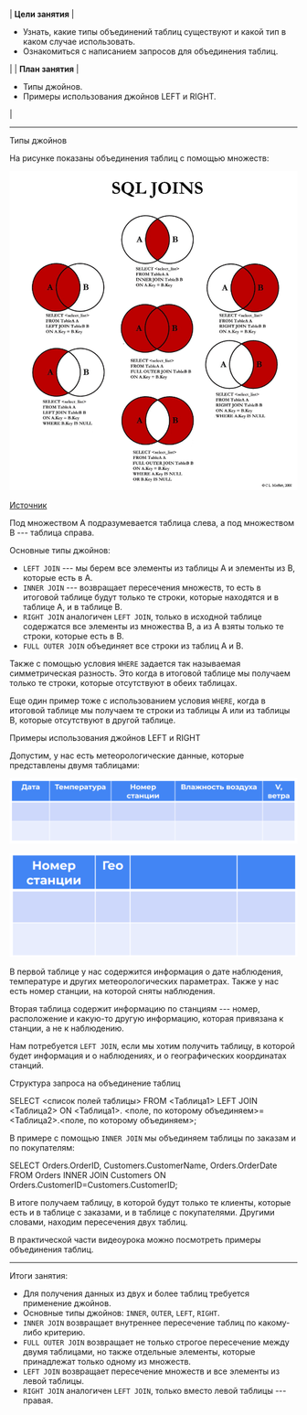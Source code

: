 | **Цели занятия** |

-   Узнать, какие типы объединений таблиц существуют и какой тип в каком случае использовать.
-   Ознакомиться с написанием запросов для объединения таблиц.

 |
| **План занятия** |

-   Типы джойнов.
-   Примеры использования джойнов LEFT и RIGHT.

 |

* * * * *

Типы джойнов

На рисунке показаны объединения таблиц с помощью множеств:

![](../static/img/module_2_33.png)

[Источник](https://www.programmersought.com/article/6034137130/)

Под множеством A подразумевается таблица слева, а под множеством B --- таблица справа.

Основные типы джойнов:

-   `LEFT JOIN` --- мы берем все элементы из таблицы А и элементы из В, которые есть в А.
-   `INNER JOIN` --- возвращает пересечения множеств, то есть в итоговой таблице будут только те строки, которые находятся и в таблице А, и в таблице В.
-   `RIGHT JOIN` аналогичен `LEFT JOIN`, только в исходной таблице содержатся все элементы из множества B, а из А взяты только те строки, которые есть в В.
-   `FULL OUTER JOIN` объединяет все строки из таблиц А и В.

Также с помощью условия `WHERE` задается так называемая симметрическая разность. Это когда в итоговой таблице мы получаем только те строки, которые отсутствуют в обеих таблицах.

Еще один пример тоже с использованием условия `WHERE`, когда в итоговой таблице мы получаем те строки из таблицы А или из таблицы В, которые отсутствуют в другой таблице.

Примеры использования джойнов LEFT и RIGHT

Допустим, у нас есть метеорологические данные, которые представлены двумя таблицами:

![](../static/img/module_2_34.png)

![](../static/img/module_2_35.png)

В первой таблице у нас содержится информация о дате наблюдения, температуре и других метеорологических параметрах. Также у нас есть номер станции, на которой сняты наблюдения.

Вторая таблица содержит информацию по станциям --- номер, расположение и какую-то другую информацию, которая привязана к станции, а не к наблюдению.

Нам потребуется `LEFT JOIN`, если мы хотим получить таблицу, в которой будет информация и о наблюдениях, и о географических координатах станций.

Структура запроса на объединение таблиц

SELECT <список полей таблицы>
FROM <Таблица1>
LEFT JOIN <Таблица2>
ON <Таблица1>. <поле, по которому объединяем>=<Таблица2>.<поле, по которому объединяем>;

В примере с помощью `INNER JOIN` мы объединяем таблицы по заказам и по покупателям:

SELECT Orders.OrderID, Customers.CustomerName, Orders.OrderDate
FROM Orders
INNER JOIN Customers
ON Orders.CustomerID=Customers.CustomerID;

В итоге получаем таблицу, в которой будут только те клиенты, которые есть и в таблице с заказами, и в таблице с покупателями. Другими словами, находим пересечения двух таблиц.

В практической части видеоурока можно посмотреть примеры объединения таблиц.

* * * * *

Итоги занятия:

-   Для получения данных из двух и более таблиц требуется применение джойнов.
-   Основные типы джойнов: `INNER`, `OUTER`, `LEFT`, `RIGHT`.
-   `INNER JOIN` возвращает внутреннее пересечение таблиц по какому-либо критерию.
-   `FULL OUTER JOIN` возвращает не только строгое пересечение между двумя таблицами, но также отдельные элементы, которые принадлежат только одному из множеств.
-   `LEFT JOIN` возвращает пересечение множеств и все элементы из левой таблицы.
-   `RIGHT JOIN` аналогичен `LEFT JOIN`, только вместо левой таблицы --- правая.